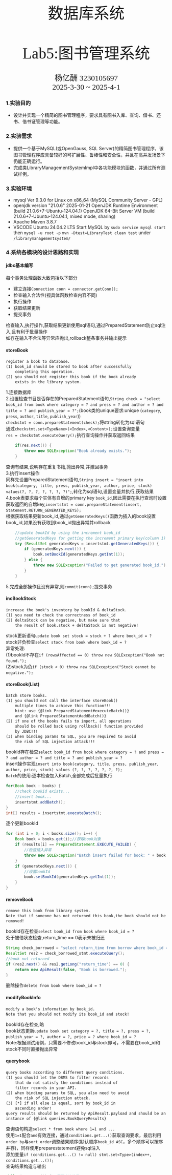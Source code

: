 <br/><br/><br/><br/><br/><br/><br/><br/><br/><br/><br/><br/><br/><br/><br/>
<div align=center>
    <font size=20 face=黑体>
数据库系统<br/><br/> Lab5:图书管理系统
    </font>
    <font size=5 face=楷体>
<br/><br/>
杨亿酬 3230105697<br/>
2025-3-30 ~ 2025-4-1
    </font>
</div>

<div STYLE="page-break-after: always;"></div>

### 1.实验目的  
- 设计并实现一个精简的图书管理程序，要求具有图书入库、查询、借书、还书、借书证管理等功能。

### 2.实验需求
- 提供一个基于MySQL(或OpenGauss, SQL Server)的精简图书管理程序，该图书管理程序应具备较好的可扩展性、鲁棒性和安全性，并且在高并发场景下仍能正确运行。  
- 完成类LibraryManagementSystemImpl中各功能模块的函数，并通过所有测试样例。
  
### 3.实验环境  
- mysql  Ver 9.3.0 for Linux on x86_64 (MySQL Community Server - GPL)
- openjdk version "21.0.6" 2025-01-21
  OpenJDK Runtime Environment (build 21.0.6+7-Ubuntu-124.04.1)
  OpenJDK 64-Bit Server VM (build 21.0.6+7-Ubuntu-124.04.1, mixed mode, sharing)
- Apache Maven 3.8.7
- VSCODE Ubuntu 24.04.2 LTS 
Start MySQL by `sudo service mysql start` then `mysql -u root -p`
`mvn -Dtest=LibraryTest clean test` under `/librarymanagementsystem/`

<div STYLE="page-break-after: always;"></div>

### 4.系统各模块的设计思路和实现  
#### jdbc基本编写 
每个事务处理函数大致包括以下部分  
- 建立连接`Connection conn = connector.getConn();`
- 检查输入合法性(视具体函数检查内容不同)  
- 执行操作
- 获取结果更新
- 提交事务
  
检查输入,执行操作,获取结果更新使用sql语句,通过PreparedStatement防止sql注入,且有利于批量操作  
如存在输入不合法等异常应抛出,rollback整条事务并输出提示  

#### storeBook
```text
register a book to database.  
(1) book_id should be stored to book after successfully
    completing this operation.  
(2) you should not register this book if the book already
    exists in the library system.
``` 
1.连接数据库  
2.设置检查书目是否存在的PreparedStatement语句,`String check = "select book_id from book where category = ? and press = ? and author = ? and title = ? and publish_year = ?";`(book类的unique要求:unique (`category`, `press`, `author`, `title`, `publish_year`))  
`checkstmt = conn.prepareStatement(check);`将string转化为sql语句  
通过`checkstmt.set<TypeName>(<Index>,<Content>);`设置查询变量  
`res = checkstmt.executeQuery();`执行查询操作并获取返回结果  
```java
    if(res.next()) {
        throw new SQLException("Book already exists.");
    }
```
查询有结果,说明存在重复书籍,抛出异常,并撤回事务  
3.执行insert操作  
同样先设置PreparedStatement语句,`String insert = "insert into book(category, title, press, publish_year, author, price, stock) values(?, ?, ?, ?, ?, ?, ?)";`,转化为sql语句,设置变量并执行,获取结果  
4.book表要求每个实体有自增的primary key `book_id`,因此需要在执行查询时设置获取返回的自增key,`insertstmt = conn.prepareStatement(insert, Statement.RETURN_GENERATED_KEYS);`  
根据获取结果更新book_id,通过`getGeneratedKeys()`函数为插入的book设置book_id,如果没有获取到book_id抛出异常并rollback  
```java
    //update bookId by using the increment book_id
    //getGeneratedKeys for getting the increment primary key(column 1)
    try (ResultSet generatedKeys = insertstmt.getGeneratedKeys()) {
        if (generatedKeys.next()) {
            book.setBookId(generatedKeys.getInt(1));
        } else {
            throw new SQLException("Failed to get generated book_id.");
        }
    }
```
5.完成全部操作且没有异常,则`commit(conn);`提交事务  

#### incBookStock
```text
increase the book's inventory by bookId & deltaStock.  
(1) you need to check the correctness of book_id  
(2) deltaStock can be negative, but make sure that
    the result of book.stock + deltaStock is not negative!  
```
stock更新语句`update book set stock = stock + ? where book_id = ?`  
stock非负检查`select stock from book where book_id = ?`  
异常处理:  
(1)bookId不存在`if (rowsAffected == 0) throw new SQLException("Book not found.");`  
(2)stock为负`if (stock < 0) throw new SQLException("Stock cannot be negative.");`

#### storeBook(List)
```text
batch store books.
(1) you should not call the interface storeBook()  
    multiple times to achieve this function!!!
    hint: use {@link PreparedStatement#executeBatch()}
    and {@link PreparedStatement#addBatch()}
(2) if one of the books fails to import, all operations  
    should be rolled back using rollback() function provided
    by JDBC!!!  
(3) when binding params to SQL, you are required to avoid  
    the risk of SQL injection attack!!!  
```
bookId存在检查`select book_id from book where category = ? and press = ? and author = ? and title = ? and publish_year = ?`  
insert操作实现`insert into book(category, title, press, publish_year, author, price, stock) values (?, ?, ?, ?, ?, ?, ?);`  
`Batch`的使用:逐本检查加入Batch,全部完成后批量执行  
```java
for(Book book : books) {
    //check bookId exists...
    //insert book...
    insertstmt.addBatch();
}
int[] results = insertstmt.executeBatch();
```
逐个更新bookId  
```java
for (int i = 0; i < books.size(); i++) {
    Book book = books.get(i);//获取book对象
    if (results[i] == PreparedStatement.EXECUTE_FAILED) {
        //检查插入异常
        throw new SQLException("Batch insert failed for book: " + book.getTitle());
    }
    if (generatedKeys.next()) {
        //设置bookId
        book.setBookId(generatedKeys.getInt(1));
    }
}
```

#### removeBook
```text
remove this book from library system.
Note that if someone has not returned this book,the book should not be removed!
```
bookId存在检查`select book_id from book where book_id = ?`  
处于被借状态检查,return_time == 0表示未被归还
```java
String check_borrowed = "select return_time from borrow where book_id = ?";
ResultSet res2 = check_borrowed_stmt.executeQuery();
//book not returned
if (res2.next() && res2.getLong("return_time") == 0) {
    return new ApiResult(false, "Book is borrowed.");
}
```
删除操作`delete from book where book_id = ?`

#### modifyBookInfo
```text
modify a book's information by book_id.
Note that you should not modify its book_id and stock!
```
bookId存在检查,略  
book状态更新`update book set category = ?, title = ?, press = ?, publish_year = ?, author = ?, price = ? where book_id = ?`  
Note:根据测试用例，只需要不修改book_id与stock即可，不需要在book_id和stock不同时直接抛出异常  

#### querybook
```text
query books according to different query conditions.
(1) you should let the DBMS to filter records
    that do not satisfy the conditions instead of
    filter records in your API.
(2) when binding params to SQL, you also need to avoid
    the risk of SQL injection attack.
(3) [*] if all else is equal, sort by book_id in
    ascending order!
query results should be returned by ApiResult.payload and should be an instance of {@link queries.BookQueryResults}
```
查询语句构造`select * from book where 1=1 and ...`  
使用`1=1`配合`and`有效连接，通过`conditions.get...()`获取查询要求，最后利用`order by`与`sort order`调整结果顺序(默认顺序`book_id ASC`，多个顺序可以按序并存)，同样使用preparestatement避免sql注入  
添加变量`if (conditions.get...() != null) stmt.set<Type>(index++, conditions.get...());`  
查询结果构造与输出  
```java
while (res.next()) {//遍历查询结果
    Book book = new Book( //新建book对象存放查询结果
    //获取查询各项结果
        res.getString("category"),
        res.getString("title"),
        res.getString("press"),
        res.getInt("publish_year"),
        res.getString("author"),
        res.getDouble("price"),
        res.getInt("stock")
    );
    //将查询得到的book_id设置为结果的book_id
    book.setBookId(res.getInt("book_id"));
    books.add(book);
}
return new ApiResult(true, "Query succeed.",new BookQueryResults(books));
//返回BookQueryResults的实例
```

#### borrowBook
```text
a user borrows one book with the specific card.
the borrow operation will success iff there are enough books in stock & the user has not borrowed the book or has returned it.
```
库存非零检查`select stock from book where book_id = ? FOR UPDATE`  
card_id存在性检查`select card_id from card where card_id = ?`  
已借未还检查`select * from borrow where card_id = ? and book_id = ? and return_time = 0 FOR UPDATE`  
NOTE:确保一本书可被同一人重复借阅，只要上次借阅已经归还  
借书记录插入操作`insert into borrow(card_id, book_id, borrow_time, return_time) values (?, ?, ?, 0)`(使用borrow_time,return_time而非borrowTime,returnTime)  
借书完成，藏书量stock - 1 `update book set stock = stock - 1 where book_id = ?`  

#### returnBook
```text
A user return one book with specific card.
```
bookId存在检查,`select * from borrow where card_id = ? and book_id = ? and borrow_time = ?`  
NOTE:必须检查borrow_time，避免归还已经归还的书(borrow_time == 0)  
更新return_time`update borrow set return_time = ? where card_id = ? and book_id = ? and borrow_time = ?`  
NOTE:必须检查borrow_time,修改对应borrow_time的return_time，避免错误修改同一人此前相同的书籍借用记录  
还书完成，藏书量stock + 1，类似borrowBook  

#### showBorrowHistory  
```text
list all borrow histories for a specific card.
the returned records should be sorted by borrow_time DESC, book_id ASC
@param cardId show which card's borrow history
@return query results should be returned by ApiResult.payload
        and should be an instance of {@link queries.BorrowHistories}
```
根据BorrowHistories实例的要求，查询语句`select * from borrow join book on borrow.book_id = book.book_id where card_id = ? order by borrow_time DESC, book.book_id ASC` join连接两表，card_id作为查询参数  
查询结果构造与输出（类似querybook）  
`return new ApiResult(true, "Got borrow history",new BorrowHistories(historyItems));`  

#### registerCard
```text
create a new borrow card. do nothing and return failed if
the card already exists.

Note that card_id should be stored to card after successfully
completing this operation.
```
借书证存在检查`select card_id from card where department = ? and type = ? and name = ?`  
执行插入操作`insert into card(department, type, name) values (?, ?, ?)`  
设置自增的card_id  `card.setCardId(generatedKeys.getInt(1))`  

#### removeCard  
```text
simply remove a card.

Note that if there exists any un-returned books under this user,
this card should not be removed.
```
cardId存在性检查，略  
未归还书籍检查`select * from borrow where card_id = ? and return_time = 0`  
删除操作执行`delete from card where card_id = ?`  

#### showCards
```text
list all cards order by card_id.

@return query results should be returned by ApiResult.payload
        and should be an instance of {@link queries.CardList}
```
查询`select * from card order by card_id`  
查询结果构造与输出（类似querybook）  
`return new ApiResult(true, "Got cards record.",new CardList(cards));`返回CardList的实例  

#### parallelBorrowBookTest
要求：多线程同时借书，应有且仅有一个线程借书成功  
```java
conn.setTransactionIsolation(Connection.TRANSACTION_SERIALIZABLE);
conn.setAutoCommit(false);

String check_stock = "select stock from book where book_id = ? FOR UPDATE";
```
`setTransanctionIsolation()`设置事务隔离，`setAutoCommit(false);`关闭自动提交，`FOR UPDATE`语句实现行级锁定，阻止其他事务修改行  

### 5.系统验证测试  
通过全部9个测试输出SUCCESS  
![alt text](image.png)  

### 6.遇到的问题及解决方法  
1.使用自增的book_id,card_id更新表项  
2.batch语句的使用，应`addBatch()`逐一插入再一次性操作  
3.修改书本信息时stock，book_id不正确时是否应该抛出异常  
4.querybook过程中多个排序顺序的问题  
5.borrowTime,returnTime,borrow_time,return_time的区分问题  
6.同一人对同一本书重复借阅的问题（归还后再借，未归还再借）  
7.并发借书的事务隔离与锁定  

### 7.思考题
#### 1.绘制该图书管理系统的E-R图。
![alt text](fe183fafc224487776e76654cda1853.jpg)  


#### 2.描述SQL注入攻击的原理(并简要举例)。在图书管理系统中，哪些模块可能会遭受SQL注入攻击？如何解决？  
原理：通过在应用程序的输入字段中插入恶意的SQL代码，从而欺骗数据库服务器执行非预期的SQL命令。  
例：某数据库后端登录系统如下  
```sql
SELECT * FROM users WHERE username = '$username' AND password = '$password';
```
用户输入
```sql
admin' --
```
`--`为sql语句的注释，则原登录系统语句如下  
```sql
SELECT * FROM users WHERE username = 'admin' --' AND password = '';
```
密码检查被注释，攻击者无需密码直接以admin身份登录  
图书管理系统中易受sql注入攻击的模块：  
登录模块（如上）  
批量存书：假设数据库批量存书系统后端如下  
```sql
INSERT INTO book (category, title, press, publish_year, author, price, stock) 
VALUES ('科技', '数据库原理', '清华出版社', 2020, '王强', 45.00, 10),
       ('文学', '红楼梦', '人民文学出版社', 2010, '曹雪芹', 59.80, 5),
       -- 更多图书数据...
```
攻击者提供的输入包含
```sql
('科技', '正常图书', '正常出版社', 2022, '正常作者', 30.00, 5),
('恶意', '恶意图书', '恶意出版社', 2022, '恶意作者', 0.00, 0); DROP TABLE book; --', '', 0, '', 0, 0)
```
导致book表被删除  
查询：假设数据库批量查询系统后端如下  
```sql
SELECT * FROM book WHERE book_id IN ('$column_number');
```
攻击者提交
```sql
1, 2, 3) OR 1=1 --
SELECT * FROM book WHERE book_id IN (1, 2, 3) OR 1=1 --)
```
返还全部图书信息  
解决方案：
1.使用参数化查询(PreparedStatement):严格控制用户输入的类型  
```sql
String sql = "SELECT * FROM book WHERE title = ?";
PreparedStatement stmt = connection.prepareStatement(sql);
stmt.setString(1, userInput);
```
2.输入验证：对用户输入进行白名单验证，限制输入长度和字符类型  
3.最小权限：严格控制用户权限，给予用户最小的登录权限  
4.使用防火墙，ORM框架等实现防注入  

#### 3. 在InnoDB的默认隔离级别(RR, Repeated Read)下，当出现并发访问时，如何保证借书结果的正确性？下面是一个在该场景下可能会出现非预期结果的例子：
**a. A启动事务，通过JDBC查询到余量1，代码逻辑判定借书成功，修改库存；**
**b. B启动事务，在A尚未提交事务时，通过JDBC同样查询到余量为1，此时代码逻辑同样判定借书成功，修改库存；**
**c. A、B分别提交事务，最后结果显示余量为-1，不符合预期。**
【提示】
● 了解InnoDB默认隔离级别(RR, Repeated Read)实现的原理，以及快照读和当前读的区别，能够帮助你解决这个问题。
● 在实际应用（例如电商系统）中，“秒杀”、“团购”是频繁出现的一些活动。“秒杀”活动通常伴随着高并发、访问量激增等特点。当并发请求数过多时，“秒杀”系统又是如何防止库存超卖的呢？可以作为课外拓展去了解一下。
● 测试用例LibraryTest::parallelBorrowBookTest()将会测试在该场景下你的程序是否能够执行得到预期的结果。  

[Answer]
**InnoDB默认隔离级别(RR, Repeated Read)实现原理**  
InnoDB通过多版本并发控制(MVCC)和间隙锁(Gap Lock)的组合来实现RR隔离级别  
- 事务首次读取时创建ReadView，这个ReadView会在整个事务期间持续使用
- 通过比较数据行的DB_TRX_ID(最近修改该行的事务ID)与ReadView来判断可见性：
    trx_id:生成ReadView时活跃的事务ID列表  
    如果DB_TRX_ID < min_trx_id：可见（事务已提交）
    如果DB_TRX_ID >= max_trx_id：不可见（事务在ReadView创建后开始）
    如果min_trx_id <= DB_TRX_ID < max_trx_id：
        在m_ids中：不可见（事务未提交）
        不在m_ids中：可见（事务已提交）
- 通过undo log链访问历史版本数据
间隙锁:锁定索引记录之间的间隙防止幻读  

**快照读与当前读**  
- 快照读：事务首次读操作会建立快照(ReadView)，后续读操作都基于这个快照，保证可重复读（通过ReadView和undo log实现，高并发，无阻塞）  
- 当前读：读取记录的最新提交版本（需要加锁，可能因为等待导致阻塞）  

**"秒杀"系统**  
- Redis 预减库存 + 异步队列  
  秒杀前将库存加载到 Redis。
  用户请求时，先通过 Redis 的原子操作（如 DECR）预减库存。
  成功预减后，将订单请求发送至 Kafka/RabbitMQ 异步处理  
- 分布式锁：确保分布式环境下同一时间只有一个请求能扣减库存  
- 秒杀令牌机制：控制参与秒杀的用户数  
  秒杀开始前，生成固定数量的令牌存入 Redis。
  用户需先获取令牌才能下单，无令牌则直接拒绝
- ...
  
**`parallelBorrowBook`并发访问的正确性保证**  
`setTransanctionIsolation()`设置事务隔离，`setAutoCommit(false);`关闭自动提交，`FOR UPDATE`语句实现行级锁定，阻止其他事务修改行  
